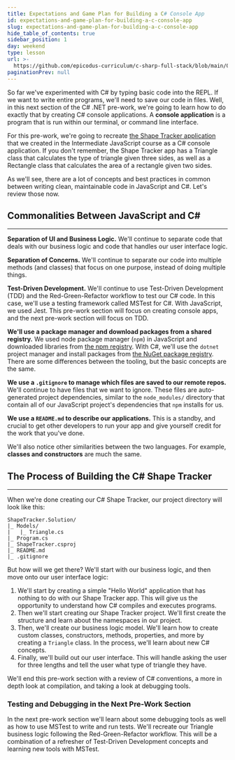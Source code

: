 ```yaml
---
title: Expectations and Game Plan for Building a C# Console App
id: expectations-and-game-plan-for-building-a-c-console-app
slug: expectations-and-game-plan-for-building-a-c-console-app
hide_table_of_contents: true
sidebar_position: 1
day: weekend
type: lesson
url: >-
  https://github.com/epicodus-curriculum/c-sharp-full-stack/blob/main/0a_basic_console_apps.md
paginationPrev: null
---
```


So far we've experimented with C# by typing basic code into the REPL. If we want to write entire programs, we'll need to save our code in files. Well, in this next section of the C# .NET pre-work, we're going to learn how to do exactly that by creating C# console applications. A **console application** is a program that is run within our terminal, or command line interface. 

For this pre-work, we're going to recreate [the Shape Tracker application](https://github.com/epicodus-lessons/section-5-shape-tracker/tree/3_multiple_business_logic_files) that we created in the Intermediate JavaScript course as a C# console application. If you don't remember, the Shape Tracker app has a Triangle class that calculates the type of triangle given three sides, as well as a Rectangle class that calculates the area of a rectangle given two sides.

As we'll see, there are a lot of concepts and best practices in common between writing clean, maintainable code in JavaScript and C#. Let's review those now.

## Commonalities Between JavaScript and C#
---

**Separation of UI and Business Logic.** We'll continue to separate code that deals with our business logic and code that handles our user interface logic.

**Separation of Concerns.** We'll continue to separate our code into multiple methods (and classes) that focus on one purpose, instead of doing multiple things.

**Test-Driven Development.** We'll continue to use Test-Driven Development (TDD) and the Red-Green-Refactor workflow to test our C# code. In this case, we'll use a testing framework called MSTest for C#. With JavaScript, we used Jest. This pre-work section will focus on creating console apps, and the next pre-work section will focus on TDD.

**We'll use a package manager and download packages from a shared registry.** We used node package manager (`npm`) in JavaScript and downloaded libraries from [the npm registry](https://www.npmjs.com/). With C#, we'll use the `dotnet` project manager and install packages from [the NuGet package registry](https://www.nuget.org/). There are some differences between the tooling, but the basic concepts are the same.

**We use a `.gitignore` to manage which files are saved to our remote repos.** We'll continue to have files that we want to ignore. These files are auto-generated project dependencies, similar to the `node_modules/` directory that contain all of our JavaScript project's dependencies that `npm` installs for us.

**We use a `README.md` to describe our applications.** This is a standby, and crucial to get other developers to run your app and give yourself credit for the work that you've done. 

We'll also notice other similarities between the two languages. For example, **classes and constructors** are much the same. 

## The Process of Building the C# Shape Tracker
---

When we're done creating our C# Shape Tracker, our project directory will look like this: 

```
ShapeTracker.Solution/
|_ Models/
|   |_ Triangle.cs
|_ Program.cs
|_ ShapeTracker.csproj
|_ README.md
|_ .gitignore
```

But how will we get there? We'll start with our business logic, and then move onto our user interface logic:

1. We'll start by creating a simple "Hello World" application that has nothing to do with our Shape Tracker app. This will give us the opportunity to understand how C# compiles and executes programs.
1. Then we'll start creating our Shape Tracker project. We'll first create the structure and learn about the namespaces in our project.
2. Then, we'll create our business logic model. We'll learn how to create custom classes, constructors, methods, properties, and more by creating a `Triangle` class. In the process, we'll learn about new C# concepts.
3. Finally, we'll build out our user interface. This will handle asking the user for three lengths and tell the user what type of triangle they have.

We'll end this pre-work section with a review of C# conventions, a more in depth look at compilation, and taking a look at debugging tools.

### Testing and Debugging in the Next Pre-Work Section

In the next pre-work section we'll learn about some debugging tools as well as how to use MSTest to write and run tests. We'll recreate our Triangle business logic following the Red-Green-Refactor workflow. This will be a combination of a refresher of Test-Driven Development concepts and learning new tools with MSTest.